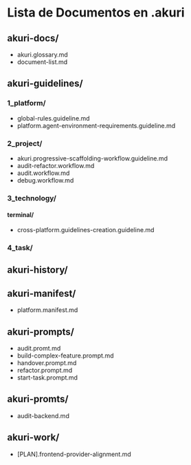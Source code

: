 # Lista de Documentos en .akuri

## akuri-docs/
- akuri.glossary.md
- document-list.md

## akuri-guidelines/
### 1_platform/
- global-rules.guideline.md
- platform.agent-environment-requirements.guideline.md

### 2_project/
- akuri.progressive-scaffolding-workflow.guideline.md
- audit-refactor.workflow.md
- audit.workflow.md
- debug.workflow.md

### 3_technology/
#### terminal/
- cross-platform.guidelines-creation.guideline.md

### 4_task/

## akuri-history/

## akuri-manifest/
- platform.manifest.md

## akuri-prompts/
- audit.promt.md
- build-complex-feature.prompt.md
- handover.prompt.md
- refactor.prompt.md
- start-task.prompt.md

## akuri-promts/
- audit-backend.md

## akuri-work/
- [PLAN].frontend-provider-alignment.md